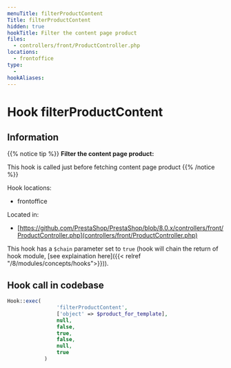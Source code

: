 ```yaml
---
menuTitle: filterProductContent
Title: filterProductContent
hidden: true
hookTitle: Filter the content page product
files:
  - controllers/front/ProductController.php
locations:
  - frontoffice
type:
  - 
hookAliases:
---
```


# Hook filterProductContent

## Information

{{% notice tip %}}
**Filter the content page product:** 

This hook is called just before fetching content page product
{{% /notice %}}

Hook locations: 
  - frontoffice

Located in: 
  - [https://github.com/PrestaShop/PrestaShop/blob/8.0.x/controllers/front/ProductController.php](controllers/front/ProductController.php)

This hook has a `$chain` parameter set to `true` (hook will chain the return of hook module, [see explaination here]({{< relref "/8/modules/concepts/hooks">}})).

## Hook call in codebase

```php
Hook::exec(
                'filterProductContent',
                ['object' => $product_for_template],
                null,
                false,
                true,
                false,
                null,
                true
            )
```